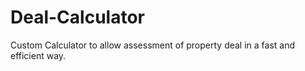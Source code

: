 # Deal-Calculator
Custom Calculator to allow assessment of property deal in a fast and efficient way.
